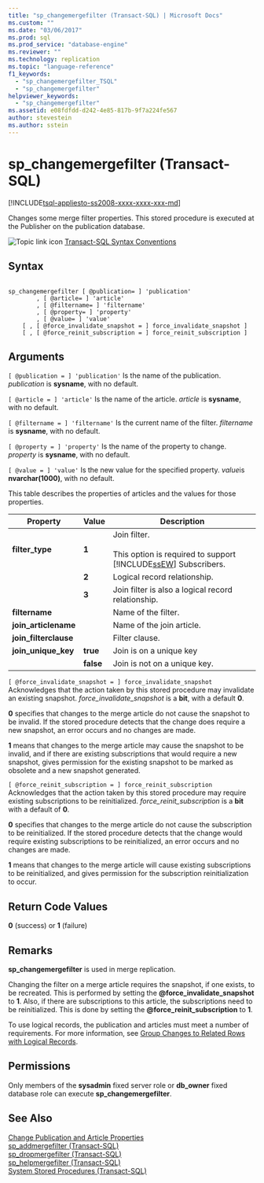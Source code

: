 ```yaml
---
title: "sp_changemergefilter (Transact-SQL) | Microsoft Docs"
ms.custom: ""
ms.date: "03/06/2017"
ms.prod: sql
ms.prod_service: "database-engine"
ms.reviewer: ""
ms.technology: replication
ms.topic: "language-reference"
f1_keywords: 
  - "sp_changemergefilter_TSQL"
  - "sp_changemergefilter"
helpviewer_keywords: 
  - "sp_changemergefilter"
ms.assetid: e08fdfdd-d242-4e85-817b-9f7a224fe567
author: stevestein
ms.author: sstein
---
```

# sp_changemergefilter (Transact-SQL)
[!INCLUDE[tsql-appliesto-ss2008-xxxx-xxxx-xxx-md](../../includes/tsql-appliesto-ss2008-xxxx-xxxx-xxx-md.md)]

  Changes some merge filter properties. This stored procedure is executed at the Publisher on the publication database.  
  
 ![Topic link icon](../../database-engine/configure-windows/media/topic-link.gif "Topic link icon") [Transact-SQL Syntax Conventions](../../t-sql/language-elements/transact-sql-syntax-conventions-transact-sql.md)  
  
## Syntax  
  
```  
  
sp_changemergefilter [ @publication= ] 'publication'  
        , [ @article= ] 'article'  
        , [ @filtername= ] 'filtername'  
        , [ @property= ] 'property'  
        , [ @value= ] 'value'  
    [ , [ @force_invalidate_snapshot = ] force_invalidate_snapshot ]  
    [ , [ @force_reinit_subscription = ] force_reinit_subscription ]  
```  
  
## Arguments  
`[ @publication = ] 'publication'`
 Is the name of the publication. *publication* is **sysname**, with no default.  
  
`[ @article = ] 'article'`
 Is the name of the article. *article* is **sysname**, with no default.  
  
`[ @filtername = ] 'filtername'`
 Is the current name of the filter. *filtername* is **sysname**, with no default.  
  
`[ @property = ] 'property'`
 Is the name of the property to change. *property* is **sysname**, with no default.  
  
`[ @value = ] 'value'`
 Is the new value for the specified property. *value*is **nvarchar(1000)**, with no default.  
  
 This table describes the properties of articles and the values for those properties.  
  
|Property|Value|Description|  
|--------------|-----------|-----------------|  
|**filter_type**|**1**|Join filter.<br /><br /> This option is required to support [!INCLUDE[ssEW](../../includes/ssew-md.md)] Subscribers.|  
||**2**|Logical record relationship.|  
||**3**|Join filter is also a logical record relationship.|  
|**filtername**||Name of the filter.|  
|**join_articlename**||Name of the join article.|  
|**join_filterclause**||Filter clause.|  
|**join_unique_key**|**true**|Join is on a unique key|  
||**false**|Join is not on a unique key.|  
  
`[ @force_invalidate_snapshot = ] force_invalidate_snapshot`
 Acknowledges that the action taken by this stored procedure may invalidate an existing snapshot. *force_invalidate_snapshot* is a **bit**, with a default **0**.  
  
 **0** specifies that changes to the merge article do not cause the snapshot to be invalid. If the stored procedure detects that the change does require a new snapshot, an error occurs and no changes are made.  
  
 **1** means that changes to the merge article may cause the snapshot to be invalid, and if there are existing subscriptions that would require a new snapshot, gives permission for the existing snapshot to be marked as obsolete and a new snapshot generated.  
  
`[ @force_reinit_subscription = ] force_reinit_subscription`
 Acknowledges that the action taken by this stored procedure may require existing subscriptions to be reinitialized. *force_reinit_subscription* is a **bit** with a default of **0**.  
  
 **0** specifies that changes to the merge article do not cause the subscription to be reinitialized. If the stored procedure detects that the change would require existing subscriptions to be reinitialized, an error occurs and no changes are made.  
  
 **1** means that changes to the merge article will cause existing subscriptions to be reinitialized, and gives permission for the subscription reinitialization to occur.  
  
## Return Code Values  
 **0** (success) or **1** (failure)  
  
## Remarks  
 **sp_changemergefilter** is used in merge replication.  
  
 Changing the filter on a merge article requires the snapshot, if one exists, to be recreated. This is performed by setting the **\@force_invalidate_snapshot** to **1**. Also, if there are subscriptions to this article, the subscriptions need to be reinitialized. This is done by setting the **\@force_reinit_subscription** to **1**.  
  
 To use logical records, the publication and articles must meet a number of requirements. For more information, see [Group Changes to Related Rows with Logical Records](../../relational-databases/replication/merge/group-changes-to-related-rows-with-logical-records.md).  
  
## Permissions  
 Only members of the **sysadmin** fixed server role or **db_owner** fixed database role can execute **sp_changemergefilter**.  
  
## See Also  
 [Change Publication and Article Properties](../../relational-databases/replication/publish/change-publication-and-article-properties.md)   
 [sp_addmergefilter &#40;Transact-SQL&#41;](../../relational-databases/system-stored-procedures/sp-addmergefilter-transact-sql.md)   
 [sp_dropmergefilter &#40;Transact-SQL&#41;](../../relational-databases/system-stored-procedures/sp-dropmergefilter-transact-sql.md)   
 [sp_helpmergefilter &#40;Transact-SQL&#41;](../../relational-databases/system-stored-procedures/sp-helpmergefilter-transact-sql.md)   
 [System Stored Procedures &#40;Transact-SQL&#41;](../../relational-databases/system-stored-procedures/system-stored-procedures-transact-sql.md)  
  
  
